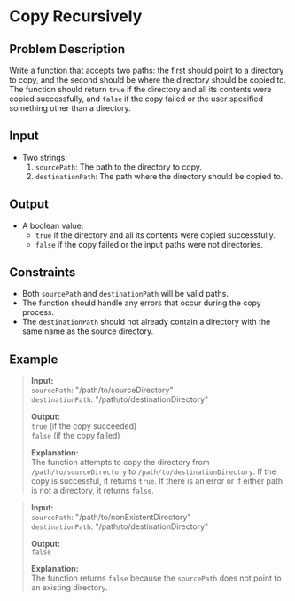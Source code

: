 # Copy Recursively

## Problem Description
Write a function that accepts two paths: the first should point to a directory to copy, and the second should be where the directory should be copied to. The function should return `true` if the directory and all its contents were copied successfully, and `false` if the copy failed or the user specified something other than a directory.

## Input
- Two strings:
  1. `sourcePath`: The path to the directory to copy.
  2. `destinationPath`: The path where the directory should be copied to.

## Output
- A boolean value:
  - `true` if the directory and all its contents were copied successfully.
  - `false` if the copy failed or the input paths were not directories.

## Constraints
- Both `sourcePath` and `destinationPath` will be valid paths.
- The function should handle any errors that occur during the copy process.
- The `destinationPath` should not already contain a directory with the same name as the source directory.

## Example
> **Input:**  
> `sourcePath`: "/path/to/sourceDirectory"  
> `destinationPath`: "/path/to/destinationDirectory"  
>
> **Output:**  
> `true` (if the copy succeeded)  
> `false` (if the copy failed)  
>
> **Explanation:**  
> The function attempts to copy the directory from `/path/to/sourceDirectory` to `/path/to/destinationDirectory`. If the copy is successful, it returns `true`. If there is an error or if either path is not a directory, it returns `false`.

> **Input:**  
> `sourcePath`: "/path/to/nonExistentDirectory"  
> `destinationPath`: "/path/to/destinationDirectory"  
>
> **Output:**  
> `false`  
>
> **Explanation:**  
> The function returns `false` because the `sourcePath` does not point to an existing directory.
